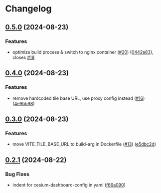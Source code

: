 # Changelog

## [0.5.0](https://github.com/ForumViriumHelsinki/CesiumDashboard/compare/v0.4.2...v0.5.0) (2024-08-23)


### Features

* optimize build process & switch to nginx container ([#20](https://github.com/ForumViriumHelsinki/CesiumDashboard/issues/20)) ([0442a83](https://github.com/ForumViriumHelsinki/CesiumDashboard/commit/0442a83ec3d02e0d5211f0b43a83e0b4016b4976)), closes [#18](https://github.com/ForumViriumHelsinki/CesiumDashboard/issues/18)

## [0.4.0](https://github.com/ForumViriumHelsinki/CesiumDashboard/compare/v0.3.1...v0.4.0) (2024-08-23)


### Features

* remove hardcoded tile base URL, use proxy config instead ([#16](https://github.com/ForumViriumHelsinki/CesiumDashboard/issues/16)) ([4e9bb98](https://github.com/ForumViriumHelsinki/CesiumDashboard/commit/4e9bb981b2dad9159428f652fb5f7678bb62d306))

## [0.3.0](https://github.com/ForumViriumHelsinki/CesiumDashboard/compare/v0.2.1...v0.3.0) (2024-08-23)


### Features

* move VITE_TILE_BASE_URL to build-arg in Dockerfile ([#13](https://github.com/ForumViriumHelsinki/CesiumDashboard/issues/13)) ([e5dbc2d](https://github.com/ForumViriumHelsinki/CesiumDashboard/commit/e5dbc2dc57640412d0ba3f4b72109f5c87ed10d4))

## [0.2.1](https://github.com/ForumViriumHelsinki/CesiumDashboard/compare/v0.2.0...v0.2.1) (2024-08-22)


### Bug Fixes

* indent for cesium-dashboard-config in yaml ([f66a090](https://github.com/ForumViriumHelsinki/CesiumDashboard/commit/f66a090e094d1d3b7233480c0743d7c2cbab0cc5))
